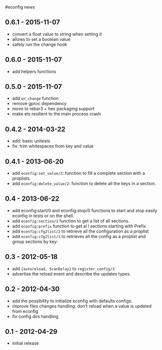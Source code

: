 #econfig news

0.6.1 - 2015-11-07
------------------

- convert a float value to string when setting it
- allows to set a boolean value
- safely run the change hook

0.6.0 - 2015-11-07
------------------

- add helpers functions

0.5.0 - 2015-11-07
------------------

- add `on_change` function
- remove gproc dependency
- move to rebar3 + hex packaging support
- make ets resilient to the main process crash

0.4.2 - 2014-03-22
------------------

- add: basic unitests
- fix: trim whitespaces from key and value

0.4.1 - 2013-06-20
------------------

- add `econfig:set_value/3`: function to fill a complete section with a
  proplists.
- add `econfig:delete_value/2`: function to delete all the keys in a
  section.

0.4 - 2013-06-22
----------------

- add econfig:start/0 and econfig:stop/0 functions to start and stop easily econfig in tests or on the shell.
- add `econfig:section/1`  function to get a list of all sections.
- add `econfig:prefix` function to get al l sections starting with Prefix
- add `econfig:cfg2list/2`  to retrieve all the configuration as a proplist
- add `econfig:cfg2list/3`  to retrieves all the config as a proplist and group sections by key:

0.3 - 2012-05-18
----------------

- add `{autoreload, ScanDelay}` to `register_config/3`
- advertise the reload event and describe the updates types.

0.2 - 2012-04-30
----------------

- add the possibility to initialize econfig with defaults configs.
- improve files changes handling: don't reload when a value is
  updated from econfig
- fix config dirs handling

0.1 - 2012-04-29
----------------

- Initial release
